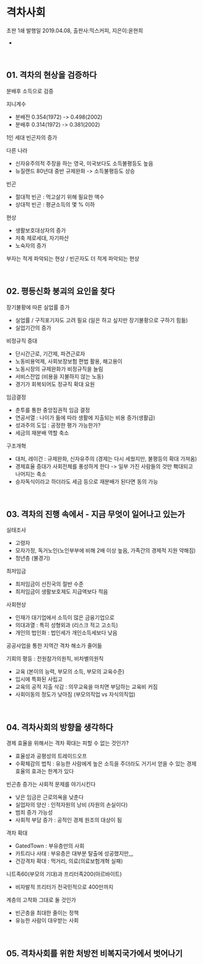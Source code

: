 # 격차사회

초판 1쇄 발행일 2019.04.08, 출판사:믹스커피, 지은이:윤현희 

- 

<br>

## **01. 격차의 현상을 검증하다**

분배후 소득으로 검증

지니계수
- 분배전 0.354(1972) -> 0.498(2002)
- 분배후 0.314(1972) -> 0.381(2002)

1인 세대 빈곤자의 증가

다른 나라
- 신자유주의적 주장을 하는 영국, 미국보다도 소득불평등도 높음
- 뉴질랜드 80년대 중반 규제완화 -> 소득불평등도 상승

빈곤
- 절대적 빈곤 : 먹고살기 위해 필요한 액수
- 상대적 빈곤 : 평균소득의 몇 % 이하

현상
- 생활보호대상자의 증가
- 저축 제로세대, 자기파산
- 노숙자의 증가

부자는 적게 파악되는 현상 / 빈곤자도 더 적게 파악되는 현상

<br>


## **02. 평등신화 붕괴의 요인을 찾다**

장기불황에 따른 실업률 증가
- 실업률 / 구직포기자도 고려 필요 (일은 하고 싶지만 장기불황으로 구하기 힘듦)
- 실업기간의 증가

비정규직 증대
- 단시간근로, 기간제, 파견근로자
- 노동비용억제, 사회보장보험 편법 활용, 해고용이
- 노동시장의 규제완화가 비정규직을 늘림
- 서비스잔업 (비용을 지불하지 않는 노동)
- 경기가 회복되어도 정규직 확대 요원

임금결정
- 춘투를 통한 중앙집권적 임금 결정
- 연공서열 : 나이가 듦에 따라 생활에 지출되는 비용 증가(생활급)
- 성과주의 도입 : 공정한 평가 가능한가?
- 세금의 재분배 역할 축소

구조개혁
- 대처, 레이건 : 규제완화, 신자유주의 (경제는 다시 세웠지만, 불평등의 확대 가져옴)
- 경제효율 증대가 사회전체를 풍성하게 한다 -> 일부 가진 사람들의 것만 홱대되고 나머지는 축소 
- 승자독식이라고 하더라도 세금 등으로 재분배가 된다면 동의 가능

<br>


## **03. 격차의 진행 속에서 - 지금 무엇이 일어나고 있는가**

실태조사
- 고령자
- 모자가정, 독거노인(노인부부에 비해 2배 이상 높음, 가족간의 경제적 지원 약해짐)
- 청년층 (불경기)

최저임금
- 최저임금이 선진국의 절반 수준
- 최저임금이 생활보호제도 지급액보다 적음

사회현상
- 인재가 대기업에서 소득이 많은 금융기업으로 
- 의대과열 : 특히 성형외과 (리스크 적고 고소득)
- 개인의 법인화 : 법인세가 개인소득세보다 낮음

공공사업을 통한 지역간 격차 해소가 줄어듦

기회의 평등 : 전원참가의원칙, 비차별의원칙
- 교육 (본이의 능력, 부모의 소득, 부모의 교육수준)
- 입시에 특화된 사립고
- 교육의 공적 지출 삭감 : 의무교육을 마치면 부담하는 교육비 커짐
- 사회이동의 정도가 낮아짐 (부모의직업 vs 자식의직업)

<br>


## **04. 격차사회의 방향을 생각하다**

경제 효율을 위해서는 격차 확대는 피할 수 없는 것인가?
- 효율성과 공평성의 트레이드오프
- 수확체감의 법칙 : 유능한 사람에게 높은 소득을 주더라도 거기서 얻을 수 있는 경제 효율의 효과는 한계가 있다

빈곤층 증가는 사회적 문제를 야기시킨다
- 낮은 임금은 근로의욕을 낮춘다
- 실업자의 양산 : 인적자원의 낭비 (자원의 손실이다)
- 범죄 증가 가능성
- 사회적 부담 증가 : 공적인 경제 원조의 대상이 됨

격차 확대
- GatedTown : 부유층만의 사회
- 카트리나 사태 : 부유층은 대부분 탈출에 성공했지만,,,
- 건강격차 확대 : 먹거리, 의료(의료보험개혁 실패)

니트족60(부모의 기대)과 프리터족200(아르바이트)
- 비자발적 프리터가 전국민적으로 400만까지

계층의 고착화 그대로 둘 것인가
- 빈곤층을 최대한 줄이는 정책
- 유능한 사람이 대우받는 사회

<br>


## **05. 격차사회를 위한 처방전 비복지국가에서 벗어나기**

